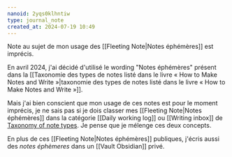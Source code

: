 ```yaml
---
nanoid: 2yqs0klhntiw
type: journal_note
created_at: 2024-07-19 10:49
---
```

Note au sujet de mon usage des [[Fleeting Note|Notes éphémères]] est imprécis.

En avril 2024, j'ai décidé d'utilisé le wording "Notes éphémères" présent dans la [[Taxonomie des types de notes listé dans le livre « How to Make Notes and Write »|taxonomie des types de notes listé dans le livre « How to Make Notes and Write »]].  

Mais j'ai bien conscient que mon usage de ces notes est pour le moment imprécis, je ne sais pas si je dois classer mes [[Fleeting Note|Notes éphémères]] dans la catégorie [[Daily working log]] ou [[Writing inbox]] de [Taxonomy of note types](https://notes.andymatuschak.org/zTDjZQbKAT9pALtsk2HfePx). Je pense que je mélenge ces deux concepts.

En plus de ces [[Fleeting Note|Notes éphémères]] publiques, j'écris aussi des *notes éphèmeres* dans un [[Vault Obsidian]] privé.
